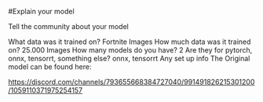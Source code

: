 
#Explain your model

Tell the community about your model

What data was it trained on?
Fortnite Images
How much data was it trained on?
25.000 Images
How many models do you have?
2
Are they for pytorch, onnx, tensorrt, something else?
onnx, tensorrt
Any set up info
The Original model can be found here: 

https://discord.com/channels/793655668384727040/991491826215301200/1059110371975254157
